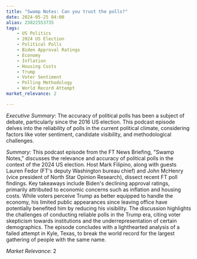 ```yaml
---
title: "Swamp Notes: Can you trust the polls?"
date: 2024-05-25 04:00
alias: 23022553735
tags:
    - US Politics
    - 2024 US Election
    - Political Polls
    - Biden Approval Ratings
    - Economy
    - Inflation
    - Housing Costs
    - Trump
    - Voter Sentiment
    - Polling Methodology
    - World Record Attempt
market_relevance: 2

---
```

*Executive Summary*: The accuracy of political polls has been a subject of debate, particularly since the 2016 US election. This podcast episode delves into the reliability of polls in the current political climate, considering factors like voter sentiment, candidate visibility, and methodological challenges.


*Summary:*
This podcast episode from the FT News Briefing, "Swamp Notes," discusses the relevance and accuracy of political polls in the context of the 2024 US election. Host Mark Filipino, along with guests Lauren Fedor (FT's deputy Washington bureau chief) and John McHenry (vice president of North Star Opinion Research), dissect recent FT poll findings. Key takeaways include Biden's declining approval ratings, primarily attributed to economic concerns such as inflation and housing costs. While voters perceive Trump as better equipped to handle the economy, his limited public appearances since leaving office have potentially benefited him by reducing his visibility.  The discussion highlights the challenges of conducting reliable polls in the Trump era, citing voter skepticism towards institutions and the underrepresentation of certain demographics. The episode concludes with a lighthearted analysis of a failed attempt in Kyle, Texas, to break the world record for the largest gathering of people with the same name.



*Market Relevance*: 2
  